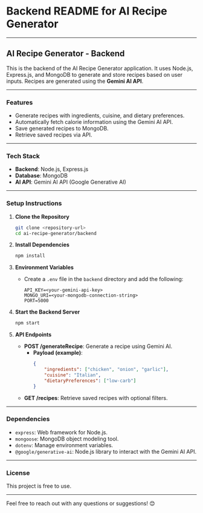 # Backend README for AI Recipe Generator

---

## **AI Recipe Generator - Backend**

This is the backend of the AI Recipe Generator application. It uses Node.js, Express.js, and MongoDB to generate and store recipes based on user inputs. Recipes are generated using the **Gemini AI API**.

---

### **Features**
- Generate recipes with ingredients, cuisine, and dietary preferences.
- Automatically fetch calorie information using the Gemini AI API.
- Save generated recipes to MongoDB.
- Retrieve saved recipes via API.

---

### **Tech Stack**
- **Backend**: Node.js, Express.js
- **Database**: MongoDB
- **AI API**: Gemini AI API (Google Generative AI)

---

### **Setup Instructions**

1. **Clone the Repository**
   ```bash
   git clone <repository-url>
   cd ai-recipe-generator/backend
   ```

2. **Install Dependencies**
   ```bash
   npm install
   ```

3. **Environment Variables**
   - Create a `.env` file in the `backend` directory and add the following:
     ```env
     API_KEY=<your-gemini-api-key>
     MONGO_URI=<your-mongodb-connection-string>
     PORT=5000
     ```

4. **Start the Backend Server**
   ```bash
   npm start
   ```

5. **API Endpoints**
   - **POST /generateRecipe**: Generate a recipe using Gemini AI.
     - **Payload (example)**:
       ```json
       {
           "ingredients": ["chicken", "onion", "garlic"],
           "cuisine": "Italian",
           "dietaryPreferences": ["low-carb"]
       }
       ```
   - **GET /recipes**: Retrieve saved recipes with optional filters.

---

### **Dependencies**
- `express`: Web framework for Node.js.
- `mongoose`: MongoDB object modeling tool.
- `dotenv`: Manage environment variables.
- `@google/generative-ai`: Node.js library to interact with the Gemini AI API.

---

### **License**
This project is free to use.

---

Feel free to reach out with any questions or suggestions! 😊
